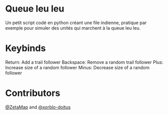 # Queue leu leu

Un petit script codé en python créant une file indienne, pratique par exemple pour simuler des unités qui marchent à la queue leu leu.

# Keybinds

Return: Add a trail follower
Backspace: Remove a random trail follower
Plus: Increase size of a random follower
Minus: Decrease size of a random follower

# Contributors

[@ZetaMap](https://github.com/ZetaMap) and [@xorblo-doitus](https://github.com/xorblo-doitus)
